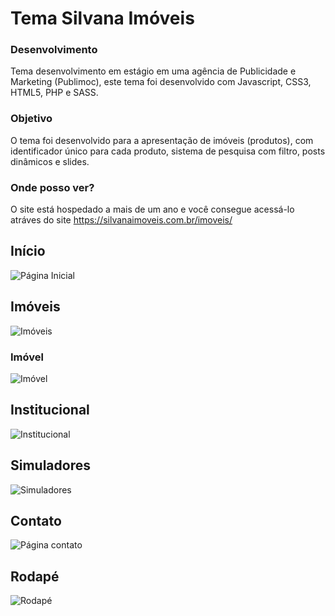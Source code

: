 # Tema Silvana Imóveis

### Desenvolvimento
Tema desenvolvimento em estágio em uma agência de Publicidade e Marketing (Publimoc), este tema foi desenvolvido com Javascript, CSS3, HTML5, PHP e SASS.

### Objetivo
O tema foi desenvolvido para a apresentação de imóveis (produtos), com identificador único para cada produto, sistema de pesquisa com filtro, posts dinâmicos e slides.

### Onde posso ver?
O site está hospedado a mais de um ano e você consegue acessá-lo atráves do site https://silvanaimoveis.com.br/imoveis/

## Início
<img src="https://imgur.com/NmP84W7.png" alt="Página Inicial">

## Imóveis
<img src="https://imgur.com/JjZqTgP.png" alt="Imóveis">

### Imóvel
<img src="https://imgur.com/dhsdKXx.png" alt="Imóvel">

## Institucional
<img src="https://imgur.com/46UxJoV.png" alt="Institucional">

## Simuladores
<img src="https://imgur.com/C3y9Lnp.png" alt="Simuladores">

## Contato
<img src="https://imgur.com/zbZ8sLh.png" alt="Página contato">

## Rodapé
<img src="https://imgur.com/0uZvMDA.png" alt="Rodapé">
